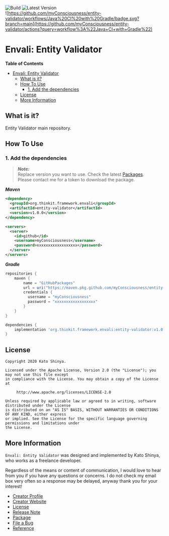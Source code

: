 ![Build](https://img.shields.io/badge/Build-Automated-2980b9.svg?style=for-the-badge)
![Latest Version](https://img.shields.io/badge/Version-v1.0.0-27ae60.svg?style=for-the-badge)</br>
![https://github.com/myConsciousness/entity-validator/workflows/Java%20CI%20with%20Gradle/badge.svg?branch=main](https://github.com/myConsciousness/entity-validator/actions?query=workflow%3A%22Java+CI+with+Gradle%22)


# Envali: Entity Validator

<!-- START doctoc generated TOC please keep comment here to allow auto update -->
<!-- DON'T EDIT THIS SECTION, INSTEAD RE-RUN doctoc TO UPDATE -->
**Table of Contents**

- [Envali: Entity Validator](#envali-entity-validator)
  - [What is it?](#what-is-it)
  - [How To Use](#how-to-use)
    - [1. Add the dependencies](#1-add-the-dependencies)
  - [License](#license)
  - [More Information](#more-information)

<!-- END doctoc generated TOC please keep comment here to allow auto update -->

## What is it?

Entity Validator main repository.

## How To Use

### 1. Add the dependencies

> **_Note:_**<br>
> Replace version you want to use. Check the latest [Packages](https://github.com/myConsciousness/entity-validator/packages).<br>
> Please contact me for a token to download the package.

**_Maven_**

```xml
<dependency>
  <groupId>org.thinkit.framework.envali</groupId>
  <artifactId>entity-validator</artifactId>
  <version>v1.0.0</version>
</dependency>

<servers>
  <server>
    <id>github</id>
    <username>myConsciousness</username>
    <password>xxxxxxxxxxxxxxxxxx</password>
  </server>
</servers>
```

**_Gradle_**

```gradle
repositories {
    maven {
        name = "GitHubPackages"
        url = uri("https://maven.pkg.github.com/myConsciousness/entity-validator")
        credentials {
          username = "myConsciousness"
          password = "xxxxxxxxxxxxxxxxxx"
        }
    }
}

dependencies {
    implementation 'org.thinkit.framework.envali:entity-validator:v1.0.0'
}
```

## License

```
Copyright 2020 Kato Shinya.

Licensed under the Apache License, Version 2.0 (the "License"); you may not use this file except
in compliance with the License. You may obtain a copy of the License at

     http://www.apache.org/licenses/LICENSE-2.0

Unless required by applicable law or agreed to in writing, software distributed under the License
is distributed on an "AS IS" BASIS, WITHOUT WARRANTIES OR CONDITIONS OF ANY KIND, either express
or implied. See the License for the specific language governing permissions and limitations under
the License.
```

## More Information

`Envali: Entity Validator` was designed and implemented by Kato Shinya, who works as a freelance developer.

Regardless of the means or content of communication, I would love to hear from you if you have any questions or concerns. I do not check my email box very often so a response may be delayed, anyway thank you for your interest!

- [Creator Profile](https://github.com/myConsciousness)
- [Creator Website](https://myconsciousness.github.io/)
- [License](https://github.com/myConsciousness/entity-validator/blob/master/LICENSE)
- [Release Note](https://github.com/myConsciousness/entity-validator/releases)
- [Package](https://github.com/myConsciousness/entity-validator/packages)
- [File a Bug](https://github.com/myConsciousness/entity-validator/issues)
- [Reference](https://myconsciousness.github.io/entity-validator/)